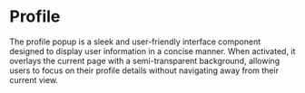 # Profile
The profile popup is a sleek and user-friendly interface component designed to display user information in a concise manner. When activated, it overlays the current page with a semi-transparent background, allowing users to focus on their profile details without navigating away from their current view.
